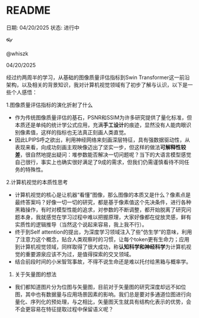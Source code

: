 # README

日期: 04/20/2025
状态: 进行中

<aside>
👓

@whiszk 

04/20/2025 

</aside>

经过约两周半的学习，从基础的图像质量评估指标到Swin Transformer这一前沿架构，以及相关的背景知识，我对计算机视觉领域有了初步了解与认识，以下是一些个人感悟：

1.图像质量评估指标的演化折射了什么

- 作为传统图像质量评估的基石，PSNR和SSIM为许多研究提供了量化标准，但本质还是单纯的统计学公式应用，充满**手工设计**的痕迹，显然没有人能肉眼识别像素值，这样的指标也无法真正刻画人类直觉。
- 因此LPIPS呼之欲出，利用神经网络来刻画深层特征，具有强数据驱动性，从表现来看，向成功刻画主观映像迈出了坚实一步，但这样的做法**可解释性较差**，很自然地提出疑问：堆参数能否解决一切问题呢？当下的大语言模型感觉自己很行，事实上也确实很好满足了9成的需求，但我们仍需谨慎看待不同任务的特殊性。

2.计算机视觉的本质性思考

- 计算机视觉的核心是让机器“看懂”图像，那么图像的本质又是什么？像素点是最终答案吗？好像一切一切的研究，都是基于像素值这个先决条件，进行各种黑箱操作，有时对模型性能的追求，对参数的不断调整，都开始脱离了研究问题本身，我就感觉在学习过程中难以把握原理，大家好像都在绽放灵感，鲜有实质性的逻辑推导（当然这个说起来容易，我上我不行）。
- 终于到Self attention的提出，为深度学习领域注入了些”仿生学“的意味，利用了注意力这个概念，贴合人类观察时的习惯，让每个token更有生命力；应用到计算机视觉领域，同样取得了很大成功，称**认知科学和神经科学**为计算机视觉的重要源泉应该不为过，是值得探索的交叉领域。
- 结合前段时间的小米智驾事故，不得不说生命还是难以托付给黑箱与概率学。
1. 关于矢量图的想法
- 我们都知道图片分为位图与矢量图，目前对于矢量图的研究深度却远不如位图，其中也有数据量与应用场景因素的影响。我们总是要对多通道位图进行向量化、序列化的预处理，与之相比，矢量图天生就具有结构化表示的优势，会不会更容易在特征提取过程中保留语义呢？